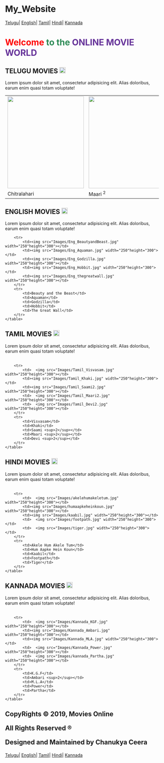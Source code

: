 # My_Website

<!DOCTYPE html>
<html lang="en">
<head>
    <meta charset="UTF-8">
    <title>Movies Online</title>
    <link rel="stylesheet" href="MovieStyles.css">
</head>
<body>
<div id="Home">
<a href="#Telugu">Telugu</a>|
<a href="#English">English</a>|
<a href="#Tamil">Tamil</a>|
<a href="#Hindi">Hindi</a>|
<a href="#Kannada">Kannada</a>
</div>
<h1><SPAN style="color: red">Welcome</SPAN>
    <SPAN style="color: seagreen">to the</SPAN>
    <SPAN style="color: rebeccapurple">ONLINE MOVIE WORLD</SPAN></h1>
<div id="Telugu">
<h2><span>TELUGU MOVIES</span>
    <span><a href="#Home"><img src="Images/backtohome.jpg"width="20"height="20"></a></span>
</h2>
<P>Lorem ipsum dolor sit amet, consectetur adipisicing elit. Alias doloribus, earum enim quasi totam voluptate!</P>
<table>
    <tr>
        <td>  <img src="Images/telugu_chitralahari.jpg" width="250"height="300"></td>
        <td><img src="Images/telugu_Maari2.jpg" width="250"height="300"></td>
        <td><img src="Images/Telugu_Nenulocal.jpg" width="250"height="300"></td>
        <td>  <img src="Images/Telugu_Toliprema.jpg" width="250"height="300"></td>
        <td>  <img src="Images/Telugu_Seetha.jpg" width="250"height="300"></td>
    </tr>
    <tr>
        <td>Chitralahari</td>
        <td>Maari <sup>2</sup></td>
        <td>Nenu Local</td>
        <td>Toliprema</td>
        <td>Seetha</td>
    </tr>
    </table>
</div>

<div id="English">
    <h2>ENGLISH MOVIES
        <span><a href="#Home"><img src="Images/backtohome.jpg"width="20"height="20"></a></span>
    </h2>
    <P>Lorem ipsum dolor sit amet, consectetur adipisicing elit. Alias doloribus, earum enim quasi totam voluptate!</P>
    <table>

        <tr>
            <td><img src="Images/Eng_BeautyandBeast.jpg" width="250"height="300"></td>
            <td><img src="Images/Eng_Aquaman.jpg" width="250"height="300"></td>
            <td><img src="Images/Eng_Godzilla.jpg" width="250"height="300"></td>
            <td><img src="Images/Eng_Hobbit.jpg" width="250"height="300"></td>
            <td><img src="Images/Eng_thegreatwall.jpg" width="250"height="300"></td>
        </tr>
        <tr>
            <td>Beauty and the Beast</td>
            <td>Aquaman</td>
            <td>Godzilla</td>
            <td>Hobbit</td>
            <td>The Great Wall</td>
        </tr>
    </table>
</div>
<div id="Tamil">
    <h2>TAMIL MOVIES
        <span><a href="#Home"><img src="Images/backtohome.jpg"width="20"height="20"></a></span>
    </h2>
    <P>Lorem ipsum dolor sit amet, consectetur adipisicing elit. Alias doloribus, earum enim quasi totam voluptate!</P>
    <table>

        <tr>
            <td>  <img src="Images/Tamil_Visvasam.jpg" width="250"height="300"></td>
            <td><img src="Images/Tamil_Khaki.jpg" width="250"height="300"></td>
            <td><img src="Images/Tamil_Saami2.jpg" width="250"height="300"></td>
            <td>  <img src="Images/Tamil_Maari2.jpg" width="250"height="300"></td>
            <td>  <img src="Images/Tamil_Devi2.jpg" width="250"height="300"></td>
        </tr>
        <tr>
            <td>Visvasam</td>
            <td>Khaki</td>
            <td>Saami <sup>2</sup></td>
            <td>Maari <sup>2</sup></td>
            <td>Devi <sup>2</sup></td>
        </tr>
    </table>
</div>
<div id="Hindi">
    <h2>HINDI MOVIES
        <span><a href="#Home"><img src="Images/backtohome.jpg"width="20"height="20"></a></span>
    </h2>
    <P>Lorem ipsum dolor sit amet, consectetur adipisicing elit. Alias doloribus, earum enim quasi totam voluptate!</P>
    <table>

        <tr>
            <td>  <img src="Images/akelehumakeletum.jpg" width="250"height="300"></td>
            <td><img src="Images/humaapkeheinkoun.jpg" width="250"height="300"></td>
            <td><img src="Images/kaabil.jpg" width="250"height="300"></td>
            <td>  <img src="Images/footpath.jpg" width="250"height="300"></td>
            <td>  <img src="Images/tiger.jpg" width="250"height="300"></td>
        </tr>
        <tr>
            <td>Akele Hum Akele Tum</td>
            <td>Hum Aapke Hein Koun</td>
            <td>Kaabil</td>
            <td>Footpath</td>
            <td>Tiger</td>
        </tr>
    </table>
</div>
<div id="Kannada">
    <h2> <span>KANNADA MOVIES</span>
        <span><a href="#Home"><img src="Images/backtohome.jpg"width="20"height="20"></a></span>
    </h2>
    <P>Lorem ipsum dolor sit amet, consectetur adipisicing elit. Alias doloribus, earum enim quasi totam voluptate!</P>
    <table>

        <tr>
            <td>  <img src="Images/Kannada_KGF.jpg" width="250"height="300"></td>
            <td><img src="Images/Kannada_Ambari.jpg" width="250"height="300"></td>
            <td><img src="Images/Kannada_MLA.jpg" width="250"height="300"></td>
            <td>  <img src="Images/Kannada_Power.jpg" width="250"height="300"></td>
            <td>  <img src="Images/kannada_Partha.jpg" width="250"height="300"></td>
        </tr>
        <tr>
            <td>K.G.F</td>
            <td>Ambari <sup>2</sup></td>
            <td>M.L.A</td>
            <td>Power</td>
            <td>Partha</td>
        </tr>
    </table>
</div>
<h2>
<p>CopyRights &copy; 2019, Movies Online</p>
    <p>All Rights Reserved &reg;</p>
<p>Designed and Maintained by Chanukya Ceera</p>
</h2>
<div>
    <a href="#Telugu">Telugu</a>|
    <a href="#English">English</a>|
    <a href="#Tamil">Tamil</a>|
    <a href="#Hindi">Hindi</a>|
    <a href="#Kannada">Kannada</a>
</div>
</body>
</html>
